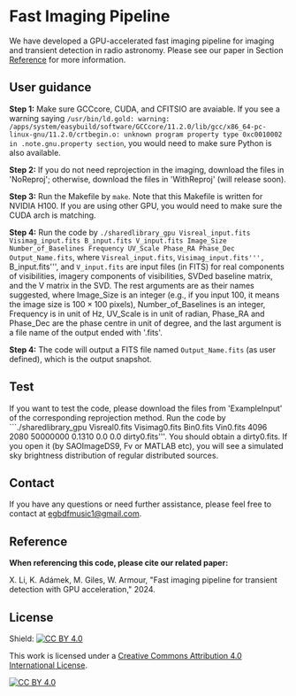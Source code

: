 # Fast Imaging Pipeline

We have developed a GPU-accelerated fast imaging pipeline for imaging and transient detection in radio astronomy. Please see our paper in Section [Reference](https://github.com/egbdfX/FastImagingPipe/tree/main#reference) for more information.

## User guidance

**Step 1:**
Make sure GCCcore, CUDA, and CFITSIO are avaiable. If you see a warning saying ```/usr/bin/ld.gold: warning: /apps/system/easybuild/software/GCCcore/11.2.0/lib/gcc/x86_64-pc-linux-gnu/11.2.0/crtbegin.o: unknown program property type 0xc0010002 in .note.gnu.property section```, you would need to make sure Python is also available.

**Step 2:**
If you do not need reprojection in the imaging, download the files in 'NoReproj'; otherwise, download the files in 'WithReproj' (will release soon).

**Step 3:**
Run the Makefile by ```make```. Note that this Makefile is written for NVIDIA H100. If you are using other GPU, you would need to make sure the CUDA arch is matching.

**Step 4:**
Run the code by ```./sharedlibrary_gpu Visreal_input.fits Visimag_input.fits B_input.fits V_input.fits Image_Size Number_of_Baselines Frequency UV_Scale Phase_RA Phase_Dec Output_Name.fits```, where ```Visreal_input.fits```, ```Visimag_input.fits''', ```B_input.fits''', and ```V_input.fits``` are input files (in FITS) for real components of visibilities, imagery components of visibilities, SVDed baseline matrix, and the V matrix in the SVD. The rest arguments are as their names suggested, where Image_Size is an integer (e.g., if you input 100, it means the image size is $100 \times 100$ pixels), Number_of_Baselines is an integer, Frequency is in unit of Hz, UV_Scale is in unit of radian, Phase_RA and Phase_Dec are the phase centre in unit of degree, and the last argument is a file name of the output ended with '.fits'.

**Step 4:**
The code will output a FITS file named ```Output_Name.fits``` (as user defined), which is the output snapshot.

## Test
If you want to test the code, please download the files from 'ExampleInput' of the corresponding reprojection method. Run the code by ```./sharedlibrary_gpu Visreal0.fits Visimag0.fits Bin0.fits Vin0.fits 4096 2080 50000000 0.1310 0.0 0.0 dirty0.fits'''. You should obtain a dirty0.fits. If you open it (by SAOImageDS9, Fv or MATLAB etc), you will see a simulated sky brightness distribution of regular distributed sources. 

## Contact
If you have any questions or need further assistance, please feel free to contact at [egbdfmusic1@gmail.com](mailto:egbdfmusic1@gmail.com).

## Reference

**When referencing this code, please cite our related paper:**

X. Li, K. Adámek, M. Giles, W. Armour, "Fast imaging pipeline for transient detection with GPU acceleration," 2024.

## License

Shield: [![CC BY 4.0][cc-by-shield]][cc-by]

This work is licensed under a
[Creative Commons Attribution 4.0 International License][cc-by].

[![CC BY 4.0][cc-by-image]][cc-by]

[cc-by]: http://creativecommons.org/licenses/by/4.0/
[cc-by-image]: https://i.creativecommons.org/l/by/4.0/88x31.png
[cc-by-shield]: https://img.shields.io/badge/License-CC%20BY%204.0-lightgrey.svg

